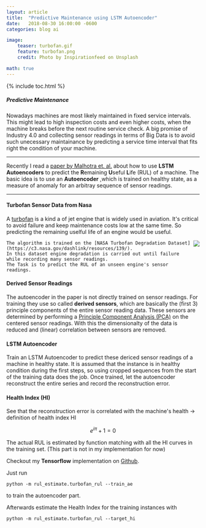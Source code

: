 ```yaml
---
layout: article
title:  "Predictive Maintenance using LSTM Autoencoder"
date:   2018-08-30 16:00:00 -0600
categories: blog ai

image:
    teaser: turbofan.gif
    feature: turbofan.png
    credit: Photo by Inspirationfeed on Unsplash

math: true
---
```


{% include toc.html %}

##### Predictive Maintenance
Nowadays machines are most likely maintained in fixed service intervals. This might lead to high inspection costs and even higher costs, when the machine breaks before the next routine service check. A big promise of Industry 4.0 and collecting sensor readings in terms of Big Data is to avoid such unecessary maintainance by predicting a service time interval that fits right the condition of your machine.

----

Recently I read a [paper by Malhotra et. al.](https://arxiv.org/abs/1608.06154) about how to use __LSTM Autoencoders__ to predict the **R**emaining **U**seful **L**ife (RUL) of a machine. The basic idea is to use an __Autoencoder__ ,which is trained on healthy state, as a measure of anomaly for an arbitray sequence of sensor readings.

----

#### Turbofan Sensor Data from Nasa

A [turbofan](https://en.wikipedia.org/wiki/Turbofan) is a kind a of jet engine that is widely used in aviation. It's critical to avoid failure and keep maintenance costs low at the same time. So predicting the remaining uselful life of an engine would be useful.

<div>
    <img align="right" src="https://www.nasa.gov/sites/all/themes/custom/nasatwo/images/nasa-logo.svg">

    The algorithm is trained on the [NASA Turbofan Degradation Dataset](https://c3.nasa.gov/dashlink/resources/139/).
    In this dataset engine degradation is carried out until failure while recording many sensor readings.
    The Task is to predict the RUL of an unseen engine's sensor readings.
</div>


#### Derived Sensor Readings

The autoencoder in the paper is not directly trained on sensor readings. For training they use so called **derived sensors**, which are basically the (first 3) principle components of the entire sensor reading data.
These sensors are determined by performing a [Principle Component Analysis (PCA)](https://en.wikipedia.org/wiki/Principal_component_analysis) on the centered sensor readings. With this the dimensionalty of the data is reduced and (linear) correlation between sensors are removed.

#### LSTM Autoencoder
Train an LSTM Autoencoder to predict these dericed sensor readings of a machine in healthy state. It is assumed that the instance is in healthy condition during the first steps, so using cropped sequences from the start of the training data does the job.
Once trained, let the autoencoder reconstruct the entire series and record the reconstruction error.

#### Health Index (HI)
See that the reconstruction error is correlated with the machine's health -> definition of health index HI

$$ e^{i\pi} + 1 = 0 $$

The actual RUL is estimated by function matching with all the HI curves in the training set. (This part is not in my implementation for now)

Checkout my **Tensorflow** implementation on [Github](#).

Just run
```shell
python -m rul_estimate.turbofan_rul --train_ae
```
to train the autoencoder part.

Afterwards estimate the Health Index for the training instances with
```shell
python -m rul_estimate.turbofan_rul --target_hi
```